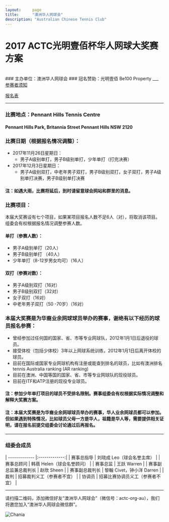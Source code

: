 ```yaml
---
layout:     page
title:      "澳洲华人网球会"
description: "Australian Chinese Tennis Club"
---
```

# 2017 ACTC光明壹佰杯华人网球大奖赛方案
<br>
### 主办单位：澳洲华人网球会
### 冠名赞助：光明壹佰 Be100 Property
___
<a role="button" class="btn btn-info btn-block" href="{{ site.baseurl }}/2017/rules/">参赛者须知</a>

<a role="button" class="btn btn-warning btn-block " href="{{ site.baseurl }}/2017/registration/">报名表</a>

___

### 比赛地点：Pennant Hills Tennis Centre
#### Pennant Hills Park, Britannia Street Pennant Hills NSW 2120

### 比赛日期（根据报名情况调整）：
* 2017年11月26日星期日：
  * 男子A级别单打，男子B级别单打，少年单打（打完决赛）
* 2017年12月3日星期日：
  * 男子A级别双打，中老年男子双打，男子B级别双打，女子双打，男子A级别单打决赛，男子B级别单打决赛

#### 注：如遇大雨，比赛将延后，到时请留意球会网站和群里的消息。

### 比赛项目：
本届大奖赛设有七个项目，如果某项目报名人数不足6人（对），将取消该项目。组委会有权根据报名情况调整参赛人数。

#### 单打（参赛人数）：
* 男子A级别单打（20人）  
* 男子B级别单打 （40人）
* 少年单打（8-12岁男女均可）（16人）

#### 双打（参赛对数）：
* 男子A级别双打（16对）  
* 男子B级别双打（32对）
* 女子双打（16对）
* 中老年男子双打（50 -70岁）（16对）

### 本届大奖赛是为华裔业余网球球员举办的赛事，谢绝有以下经历的球员报名参赛：
* 曾经参加过任何国的国家、省、市等专业网球队，2012年1月1日后退役的球员。
* 接受体校（包括少体校）3年以上网球系统训练，2012年1月1日后离开体校的球员。
* 目前在国际或国家专业网球机构有注册或能查到排名的球员，比如有澳洲排名 tennis Australia ranking (AR ranking)
* 目前在澳洲、中国等国的国家、省、市等专业网球队的现役球员。
* 目前在ITF和ATP注册的现役专业球员。  

#### 注：参加少年单打项目的球员不受排名限制。赛事组委会有权根据实际情况调整和解释大奖赛方案。
#### 注：本届大奖赛是为**华裔**业余网球球员举办的赛事，华人业余网球员都可以参加。但如果遇到特殊情况，比如球员父母一方是华人，祖籍是华人等，需要提供相关证明，请在报名前提交组委会讨论通过后再报名。
___

### 组委会成员

| ------------- |:-------------:|
| 赛事总指导      | 刘晓成 Leo（球会名誉主席） |
| 赛事总顾问      | 韩蓓 Helen（球会名誉顾问） |
| 赛事总监       | 王跃 Warren |
| 赛事副总监兼总裁判长  | 赵欣 Sheen  |
| 赛事副总裁判长  | 黎翰 Civet，钟小洋 Darren |
| 裁判 | 招募裁判义工（参赛者不宜） |
| 协调员 | 招募比赛协调员义工（参赛者不宜） |

<hr>
<p>请扫描二维码，添加微信好友“澳洲华人网球会”（微信号：actc-org-au），我们将邀您加入“澳洲华人网球会微信群”。</p>
<div class="row">
  <div class="col-xs-offset-1 col-xs-10 col-sm-offset-2 col-sm-8 col-md-offset-2 col-md-8 col-lg-offset-2 col-lg-8">
    <img class="img-responsive" src="https://c5.staticflickr.com/9/8179/28251007604_30faf539bc_z.jpg" alt="Chania" />
  </div>
</div>
